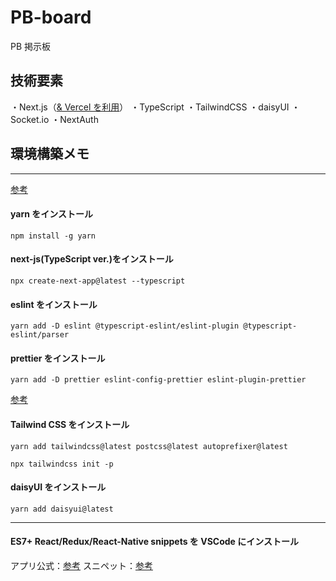 # PB-board

PB 掲示板

## 技術要素

・Next.js（[& Vercel を利用](https://vercel.com/)）
・TypeScript
・TailwindCSS
・daisyUI
・Socket.io
・NextAuth

## 環境構築メモ

---

[参考](https://mo-gu-mo-gu.com/create-next-app-typescript/)

#### yarn をインストール

`npm install -g yarn`

#### next-js(TypeScript ver.)をインストール

`npx create-next-app@latest --typescript`

#### eslint をインストール

`yarn add -D eslint @typescript-eslint/eslint-plugin @typescript-eslint/parser`

#### prettier をインストール

`yarn add -D prettier eslint-config-prettier eslint-plugin-prettier`

[参考](https://zenn.dev/grinch1252/articles/931b2ff058ef62)

#### Tailwind CSS をインストール

`yarn add tailwindcss@latest postcss@latest autoprefixer@latest`

`npx tailwindcss init -p`

#### daisyUI をインストール

`yarn add daisyui@latest`

---

#### ES7+ React/Redux/React-Native snippets を VSCode にインストール

アプリ公式：[参考](https://marketplace.visualstudio.com/items?itemName=dsznajder.es7-react-js-snippets)
スニペット：[参考](https://github.com/chillios-ts/vscode-react-javascript-snippets/blob/HEAD/docs/Snippets.md)
